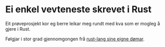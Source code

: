 # Ei enkel vevteneste skrevet i Rust
Eit prøveprosjekt kor eg berre leikar meg rundt med kva som er mogleg å gjere i Rust.

Følgjar i stor grad gjennomgongen frå [rust-lang sine eigne dømar](https://doc.rust-lang.org/book/ch20-00-final-project-a-web-server.html).